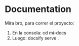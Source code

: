 # Documentation

Mira bro, para correr el proyecto:

1. En la consola: cd mi-docs
2. Luego: docsify serve .
